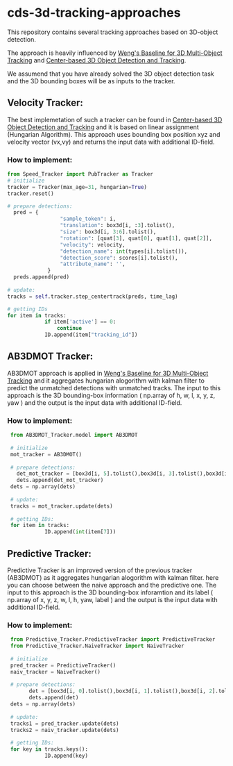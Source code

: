 # cds-3d-tracking-approaches
This repository contains several tracking approaches based on 3D-object detection.

The approach is heavily influenced by [Weng's Baseline for 3D Multi-Object Tracking](https://github.com/xinshuoweng/AB3DMOT) and [Center-based 3D Object Detection and Tracking](https://arxiv.org/abs/2006.11275).

We assumend that you have already solved the 3D object detection task and the 3D bounding boxes will be as inputs to the tracker.

## Velocity Tracker:

The best implemetation of such a tracker can be found in [Center-based 3D Object Detection and Tracking](https://arxiv.org/abs/2006.11275) and it is based on linear assignment (Hungarian Algorithm). This approach uses bounding box position xyz and velocity vector (vx,vy) and returns the input data with additional ID-field.

### How to implement: 
 
 ```python
 from Speed_Tracker import PubTracker as Tracker
 # initialize
 tracker = Tracker(max_age=31, hungarian=True)
 tracker.reset()
 
 # prepare detections:
   pred = {
                  "sample_token": i,
                  "translation": box3d[i, :3].tolist(),
                  "size": box3d[i, 3:6].tolist(),
                  "rotation": [quat[3], quat[0], quat[1], quat[2]],
                  "velocity": velocity,
                  "detection_name": int(types[i].tolist()),
                  "detection_score": scores[i].tolist(),
                  "attribute_name": '',
              }
   preds.append(pred)
   
 # update:
 tracks = self.tracker.step_centertrack(preds, time_lag)
 
 # getting IDs
 for item in tracks:                      
             if item['active'] == 0:
                 continue
             ID.append(item["tracking_id"])
 ```


## AB3DMOT Tracker:

AB3DMOT approach is applied in [Weng's Baseline for 3D Multi-Object Tracking](https://github.com/xinshuoweng/AB3DMOT) and it aggregates hungarian alogorithm with kalman filter to predict the unmatched detections with unmatched tracks.
The input to this approach is the 3D bounding-box information ( np.array of  h, w, l, x, y, z, yaw ) and the output is the input data with additional ID-field.

### How to implement:

```python
 from AB3DMOT_Tracker.model import AB3DMOT
 
 # initialize
 mot_tracker = AB3DMOT()
 
 # prepare detections:
   det_mot_tracker = [box3d[i, 5].tolist(),box3d[i, 3].tolist(),box3d[i, 4].tolist(),box3d[i, 0].tolist(),box3d[i, 1].tolist(),box3d[i, 2].tolist(), yaw]
   dets.append(det_mot_tracker)
 dets = np.array(dets)
 
 # update:
 tracks = mot_tracker.update(dets) 
 
 # getting IDs:
 for item in tracks:                     
            ID.append(int(item[7]))  
 ```
 
 
 ## Predictive Tracker:
 
 Predictive Tracker is an improved version of the previous tracker (AB3DMOT) as it aggregates hungarian alogorithm with kalman filter. here you can choose between the naive approach and the predictive one.
The input to this approach is the 3D bounding-box inforamtion and its label ( np.array of x, y, z, w, l, h, yaw, label ) and the output is the input data with additional ID-field.

### How to implement:

```python
 from Predictive_Tracker.PredictiveTracker import PredictiveTracker
 from Predictive_Tracker.NaiveTracker import NaiveTracker
 
 # initialize
 pred_tracker = PredictiveTracker()
 naiv_tracker = NaiveTracker()
 
 # prepare detections:
       det = [box3d[i, 0].tolist(),box3d[i, 1].tolist(),box3d[i, 2].tolist(),box3d[i, 3].tolist(),box3d[i, 4].tolist(),box3d[i, 5].tolist(), yaw, types[i].tolist() ]
       dets.append(det)
 dets = np.array(dets)
 
 # update:
 tracks1 = pred_tracker.update(dets)                                         # use hungarian + kalman with filter speed    
 tracks2 = naiv_tracker.update(dets)   
 
 # getting IDs:
 for key in tracks.keys():                
            ID.append(key)
 ```
 
